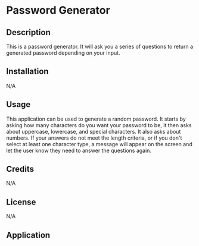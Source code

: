 # Password Generator

## Description

This is a password generator. It will ask you a series of questions to return a generated password depending on your input. 

## Installation

N/A

## Usage

This application can be used to generate a random password. It starts by asking how many characters do you want your password to be, it then asks about uppercase, lowercase, and special characters. It also asks about numbers. If your answers do not meet the length criteria, or if you don't select at least one character type, a message will appear on the screen and let the user know they need to answer the questions again.  

## Credits

N/A

## License

N/A

## Application


